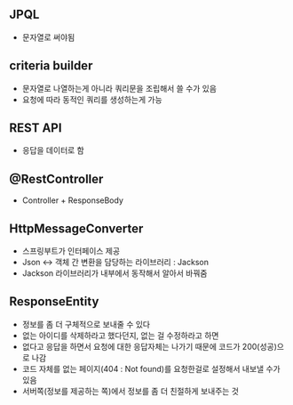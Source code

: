 ## JPQL
- 문자열로 써야됨

## criteria builder
- 문자열로 나열하는게 아니라 쿼리문을 조립해서 쓸 수가 있음
- 요청에 따라 동적인 쿼리를 생성하는게 가능

## REST API
- 응답을 데이터로 함

## @RestController
- Controller + ResponseBody

## HttpMessageConverter
- 스프링부트가 인터페이스 제공
- Json <-> 객체 간 변환을 담당하는 라이브러리 : Jackson
- Jackson 라이브러리가 내부에서 동작해서 알아서 바꿔줌

## ResponseEntity
- 정보를 좀 더 구체적으로 보내줄 수 있다
- 없는 아이디를 삭제하라고 했다던지, 없는 걸 수정하라고 하면
- 없다고 응답을 하면서 요청에 대한 응답자체는 나가기 때문에 코드가 200(성공)으로 나감
- 코드 자체를 없는 페이지(404 : Not found)를 요청한걸로 설정해서 내보낼 수가 있음
- 서버쪽(정보를 제공하는 쪽)에서 정보를 좀 더 친절하게 보내주는 것